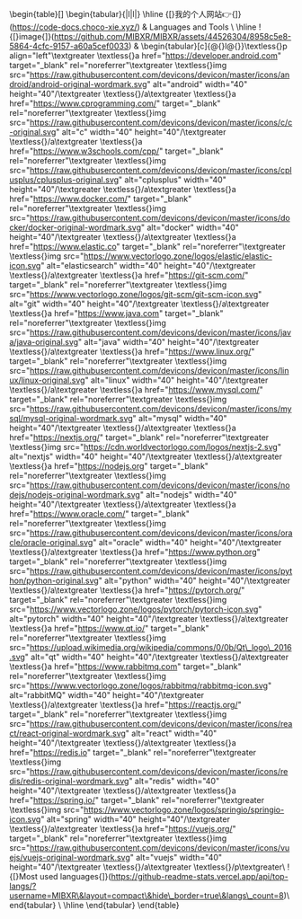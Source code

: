 \begin{table}[]
\begin{tabular}{|l|l|}
\hline
{[}我的个人网站👉{]}(https://code-docs.choco-xie.xyz/)                                                  & Languages and Tools                                                                                                                                                                                                                                                                                                                                                                                                                                                                                                                                                                                                                                                                                                                                                                                                                                                                                                                                                                                                                                                                                                                                                                                                                                                                                                                                                                                                                                                                                                                                                                                                                                                                                                                                                                                                                                                                                                                                                                                                                                                                                                                                                                                                                                                                                                                                                                                                                                                                                                                                                                                                                                                                                                                                                                                                                                                                                                                                                                                                                                                                                                                                                                                                                                                                                                                                                                                                                                                                                                                                                                                                                                                                                                                                                                                                                                                                                                                                                                                                                                                                                                                                                                                                                                                                                                                                                                                                                                                                                                                                                                                                                                                                                                                                                                                                                                                                                                                                                                                                                                                                                                                                                                                                                                                                                                                                                                                                                                                                                                                                                                                                                                                                                                                                                                                                      \\ \hline
!{[}image{]}(https://github.com/MIBXR/MIBXR/assets/44526304/8958c5e8-5864-4cfc-9157-a60a5cef0033) & \begin{tabular}[c]{@{}l@{}}\textless{}p align="left"\textgreater \textless{}a href="https://developer.android.com" target="\_blank" rel="noreferrer"\textgreater \textless{}img src="https://raw.githubusercontent.com/devicons/devicon/master/icons/android/android-original-wordmark.svg" alt="android" width="40" height="40"/\textgreater \textless{}/a\textgreater \textless{}a href="https://www.cprogramming.com/" target="\_blank" rel="noreferrer"\textgreater \textless{}img src="https://raw.githubusercontent.com/devicons/devicon/master/icons/c/c-original.svg" alt="c" width="40" height="40"/\textgreater \textless{}/a\textgreater \textless{}a href="https://www.w3schools.com/cpp/" target="\_blank" rel="noreferrer"\textgreater \textless{}img src="https://raw.githubusercontent.com/devicons/devicon/master/icons/cplusplus/cplusplus-original.svg" alt="cplusplus" width="40" height="40"/\textgreater \textless{}/a\textgreater \textless{}a href="https://www.docker.com/" target="\_blank" rel="noreferrer"\textgreater \textless{}img src="https://raw.githubusercontent.com/devicons/devicon/master/icons/docker/docker-original-wordmark.svg" alt="docker" width="40" height="40"/\textgreater \textless{}/a\textgreater \textless{}a href="https://www.elastic.co" target="\_blank" rel="noreferrer"\textgreater \textless{}img src="https://www.vectorlogo.zone/logos/elastic/elastic-icon.svg" alt="elasticsearch" width="40" height="40"/\textgreater \textless{}/a\textgreater \textless{}a href="https://git-scm.com/" target="\_blank" rel="noreferrer"\textgreater \textless{}img src="https://www.vectorlogo.zone/logos/git-scm/git-scm-icon.svg" alt="git" width="40" height="40"/\textgreater \textless{}/a\textgreater \textless{}a href="https://www.java.com" target="\_blank" rel="noreferrer"\textgreater \textless{}img src="https://raw.githubusercontent.com/devicons/devicon/master/icons/java/java-original.svg" alt="java" width="40" height="40"/\textgreater \textless{}/a\textgreater \textless{}a href="https://www.linux.org/" target="\_blank" rel="noreferrer"\textgreater \textless{}img src="https://raw.githubusercontent.com/devicons/devicon/master/icons/linux/linux-original.svg" alt="linux" width="40" height="40"/\textgreater \textless{}/a\textgreater \textless{}a href="https://www.mysql.com/" target="\_blank" rel="noreferrer"\textgreater \textless{}img src="https://raw.githubusercontent.com/devicons/devicon/master/icons/mysql/mysql-original-wordmark.svg" alt="mysql" width="40" height="40"/\textgreater \textless{}/a\textgreater \textless{}a href="https://nextjs.org/" target="\_blank" rel="noreferrer"\textgreater \textless{}img src="https://cdn.worldvectorlogo.com/logos/nextjs-2.svg" alt="nextjs" width="40" height="40"/\textgreater \textless{}/a\textgreater \textless{}a href="https://nodejs.org" target="\_blank" rel="noreferrer"\textgreater \textless{}img src="https://raw.githubusercontent.com/devicons/devicon/master/icons/nodejs/nodejs-original-wordmark.svg" alt="nodejs" width="40" height="40"/\textgreater \textless{}/a\textgreater \textless{}a href="https://www.oracle.com/" target="\_blank" rel="noreferrer"\textgreater \textless{}img src="https://raw.githubusercontent.com/devicons/devicon/master/icons/oracle/oracle-original.svg" alt="oracle" width="40" height="40"/\textgreater \textless{}/a\textgreater \textless{}a href="https://www.python.org" target="\_blank" rel="noreferrer"\textgreater \textless{}img src="https://raw.githubusercontent.com/devicons/devicon/master/icons/python/python-original.svg" alt="python" width="40" height="40"/\textgreater \textless{}/a\textgreater \textless{}a href="https://pytorch.org/" target="\_blank" rel="noreferrer"\textgreater \textless{}img src="https://www.vectorlogo.zone/logos/pytorch/pytorch-icon.svg" alt="pytorch" width="40" height="40"/\textgreater \textless{}/a\textgreater \textless{}a href="https://www.qt.io/" target="\_blank" rel="noreferrer"\textgreater \textless{}img src="https://upload.wikimedia.org/wikipedia/commons/0/0b/Qt\_logo\_2016.svg" alt="qt" width="40" height="40"/\textgreater \textless{}/a\textgreater \textless{}a href="https://www.rabbitmq.com" target="\_blank" rel="noreferrer"\textgreater \textless{}img src="https://www.vectorlogo.zone/logos/rabbitmq/rabbitmq-icon.svg" alt="rabbitMQ" width="40" height="40"/\textgreater \textless{}/a\textgreater \textless{}a href="https://reactjs.org/" target="\_blank" rel="noreferrer"\textgreater \textless{}img src="https://raw.githubusercontent.com/devicons/devicon/master/icons/react/react-original-wordmark.svg" alt="react" width="40" height="40"/\textgreater \textless{}/a\textgreater \textless{}a href="https://redis.io" target="\_blank" rel="noreferrer"\textgreater \textless{}img src="https://raw.githubusercontent.com/devicons/devicon/master/icons/redis/redis-original-wordmark.svg" alt="redis" width="40" height="40"/\textgreater \textless{}/a\textgreater \textless{}a href="https://spring.io/" target="\_blank" rel="noreferrer"\textgreater \textless{}img src="https://www.vectorlogo.zone/logos/springio/springio-icon.svg" alt="spring" width="40" height="40"/\textgreater \textless{}/a\textgreater \textless{}a href="https://vuejs.org/" target="\_blank" rel="noreferrer"\textgreater \textless{}img src="https://raw.githubusercontent.com/devicons/devicon/master/icons/vuejs/vuejs-original-wordmark.svg" alt="vuejs" width="40" height="40"/\textgreater \textless{}/a\textgreater \textless{}/p\textgreater\\ !{[}Most used languages{]}(https://github-readme-stats.vercel.app/api/top-langs/?username=MIBXR\&layout=compact\&hide\_border=true\&langs\_count=8)\end{tabular} \\ \hline
\end{tabular}
\end{table}
